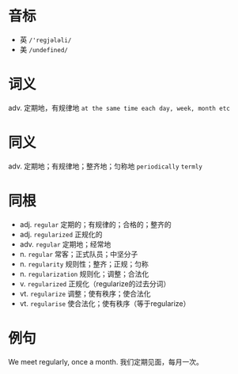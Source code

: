 # 音标

- 英 `/'reɡjələli/`
- 美 `/undefined/`

# 词义

adv. 定期地，有规律地
`at the same time each day, week, month etc`

# 同义

adv. 定期地；有规律地；整齐地；匀称地
`periodically` `termly`

# 同根

- adj. `regular` 定期的；有规律的；合格的；整齐的
- adj. `regularized` 正规化的
- adv. `regular` 定期地；经常地
- n. `regular` 常客；正式队员；中坚分子
- n. `regularity` 规则性；整齐；正规；匀称
- n. `regularization` 规则化；调整；合法化
- v. `regularized` 正规化（regularize的过去分词）
- vt. `regularize` 调整；使有秩序；使合法化
- vt. `regularise` 使合法化；使有秩序（等于regularize）

# 例句

We meet regularly, once a month.
我们定期见面，每月一次。


